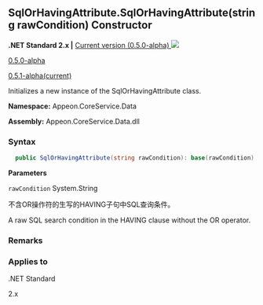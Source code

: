 ## **SqlOrHavingAttribute.SqlOrHavingAttribute(string rawCondition) Constructor**

**.NET Standard 2.x |**  <a href="javascript:void(0)" class="dropdown">Current version (0.5.0-alpha) <img src="~/images/dropdown.png"/></a>

<div class="otherversions"  value="versdiv">

<a href="javascript:void(0)">0.5.0-alpha</a>

<a href="javascript:void(0)">0.5.1-alpha(current)</a>

</div>

Initializes a new instance of the SqlOrHavingAttribute class.

 **Namespace:** Appeon.CoreService.Data

 **Assembly:** Appeon.CoreService.Data.dll

### **Syntax**

```c#
  public SqlOrHavingAttribute(string rawCondition): base(rawCondition)
```

**Parameters**

`rawCondition` System.String

不含OR操作符的生写的HAVING子句中SQL查询条件。

A raw SQL search condition in the HAVING clause without the OR operator.

### **Remarks**





### **Applies to**

.NET Standard 

2.x